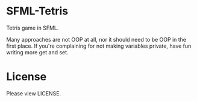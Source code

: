 # SFML-Tetris
Tetris game in SFML.

Many approaches are not OOP at all, nor it should need to be OOP in the first place. If you're complaining for not making variables private, have fun writing more get and set.

# License
Please view LICENSE.
